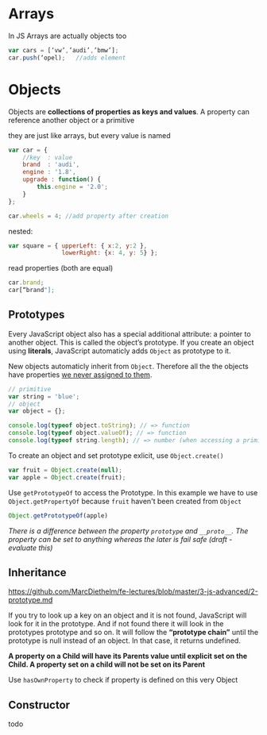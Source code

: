 # Arrays

In JS Arrays are actually objects too
```js
var cars = [‘vw’,’audi’,’bmw’];
car.push(‘opel);   //adds element
```

# Objects

Objects are **collections of properties as keys and values**. A property can reference another object or a primitive

they are just like arrays, but every value is named

```js
var car = {
	//key  : value
	brand  : 'audi',
    engine : '1.8',
    upgrade : function() {
    	this.engine = '2.0';
    }
};

car.wheels = 4; //add property after creation
```

nested:

```js
var square = { upperLeft: { x:2, y:2 },
			   lowerRight: {x: 4, y: 5} };
```

read properties (both are equal)

```js
car.brand;
car[“brand"];
```

## Prototypes

Every JavaScript object also has a special additional attribute: a pointer to another object. This is called the object’s prototype. If you create an object using **literals**, JavaScript automaticly adds `Object` as prototype to it.

New objects automaticly inherit from `Object`. Therefore all the the objects have properties [we never assigned to them](https://developer.mozilla.org/en-US/docs/Web/JavaScript/Reference/Global_Objects/Object/prototype#Properties).

```js
// primitive
var string = 'blue';
// object
var object = {};

console.log(typeof object.toString); // => function
console.log(typeof object.valueOf); // => function
console.log(typeof string.length); // => number (when accessing a primitive like an object, it is converted to object to get a result)
```


To create an object and set prototype exlicit, use `Object.create()`
```js
var fruit = Object.create(null);
var apple = Object.create(fruit);
```

Use `getPrototypeOf` to access the Prototype. In this example we have to use `Object.getPropertyOf` because `fruit` haven't been created from `Object`
```js
Object.getPrototypeOf(apple)
```
*There is a difference between the property `prototype` and `__proto__`. The property can be set to anything whereas the later is fail safe (draft - evaluate this)*

## Inheritance

https://github.com/MarcDiethelm/fe-lectures/blob/master/3-js-advanced/2-prototype.md

If you try to look up a key on an object and it is not found, JavaScript will look for it in the prototype. And if not found there it will look in the prototypes prototype and so on. It will follow the **“prototype chain”** until the prototype is null instead of an object. In that case, it returns undefined.

**A property on a Child will have its Parents value until explicit set on the Child. A property set on a child will not be set on its Parent**

Use `hasOwnProperty` to check if property is defined on this very Object

## Constructor

todo
